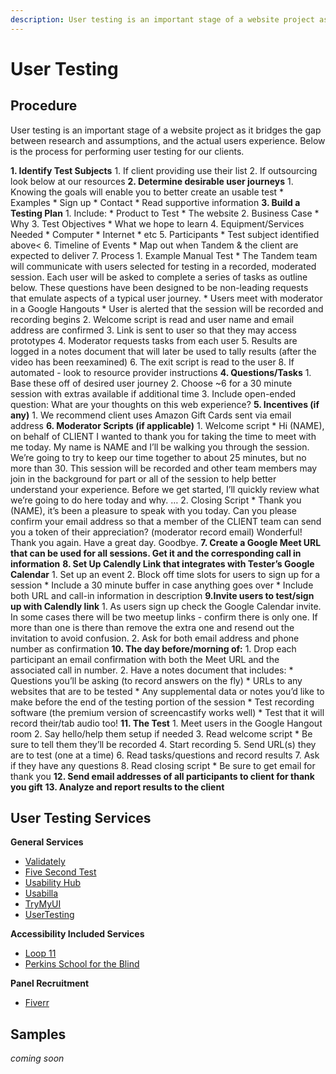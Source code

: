 ```yaml
---
description: User testing is an important stage of a website project as it bridges the gap between research and assumptions, and the actual users experience. 
---
```

User Testing
=================

Procedure 
-----------------------------------

User testing is an important stage of a website project as it bridges the gap between research and assumptions, and the actual users experience. Below is the process for performing user testing for our clients.

**1. Identify Test Subjects**
    1. If client providing use their list
    2. If outsourcing look below at our resources
**2. Determine desirable user journeys**
    1. Knowing the goals will enable you to better create an usable test
        * Examples
            * Sign up 
            * Contact
            * Read supportive information
**3. Build a Testing Plan**
    1. Include:
        * Product to Test
        * The website
    2. Business Case
        * Why
    3. Test Objectives
        * What we hope to learn
    4. Equipment/Services Needed
        * Computer
        * Internet
        * etc
    5. Participants
        * Test subject identified above<
    6. Timeline of Events
        * Map out when Tandem & the client are expected to deliver
    7. Process
        1. Example Manual Test
            * The Tandem team will communicate with users selected for testing in a recorded, moderated session. Each user will be asked to complete a series of tasks as outline below. These questions have been designed to be non-leading requests that emulate aspects of a typical user journey.
            * Users meet with moderator in a Google Hangouts
            * User is alerted that the session will be recorded and recording begins
        2. Welcome script is read and user name and email address are confirmed
        3. Link is sent to user so that they may access prototypes
        4. Moderator requests tasks from each user 
        5. Results are logged in a notes document that will later be used to tally results (after the video has been reexamined)
        6. The exit script is read to the user
    8. If automated - look to resource provider instructions
**4. Questions/Tasks**
    1. Base these off of desired user journey
    2. Choose ~6 for a 30 minute session with extras available if additional time
    3. Include open-ended question: What are your thoughts on this web experience?
**5. Incentives (if any)**
    1. We recommend client uses Amazon Gift Cards sent via email address
**6. Moderator Scripts (if applicable)**
    1. Welcome script
        * Hi (NAME), on behalf of CLIENT I wanted to thank you for taking the time to meet with me today. My name is NAME and I’ll be walking you through the session. We’re going to try to keep our time together to about 25 minutes, but no more than 30. This session will be recorded and other team members may join in the background for part or all of the session to help better understand your experience.  Before we get started, I’ll quickly review what we’re going to do here today and why. …
    2. Closing Script
        * Thank you (NAME), it’s been a pleasure to speak with you today. Can you please confirm your email address so that a member of the CLIENT team can send you a token of their appreciation? (moderator record email) Wonderful! Thank you again. Have a great day. Goodbye.
**7. Create a Google Meet URL that can be used for all sessions. Get it and the corresponding call in information**
**8. Set Up Calendly Link that integrates with Tester’s Google Calendar**
    1. Set up an event
    2. Block off time slots for users to sign up for a session
      * Include a 30 minute buffer in case anything goes over
      * Include both URL and call-in information in description
**9.Invite users to test/sign up with Calendly link**
    1. As users sign up check the Google Calendar invite. In some cases there will be two meetup links - confirm there is only one. If more than one is there than remove the extra one and resend out the invitation to avoid confusion. 
    2. Ask for both email address and phone number as confirmation
**10. The day before/morning of:**
    1. Drop each participant an email confirmation with both the Meet URL and the associated call in number. 
    2. Have a notes document that includes:
      * Questions you’ll be asking (to record answers on the fly)
      * URLs to any websites that are to be tested
      * Any supplemental data or notes you’d like to make before the end of the testing portion of the session
      * Test recording software (the premium version of screencastify works well)
          * Test that it will record their/tab audio too!
**11. The Test**
    1. Meet users in the Google Hangout room
    2. Say hello/help them setup if needed
    3. Read welcome script
      * Be sure to tell them they’ll be recorded
    4. Start recording
    5. Send URL(s) they are to test (one at a time)
    6. Read tasks/questions and record results
    7. Ask if they have any questions
    8. Read closing script
      * Be sure to get email for thank you 
**12. Send email addresses of all participants to client for thank you gift**
**13. Analyze and report results to the client**


User Testing Services
-----------------------------------
**General Services**
* [Validately](https://validately.com/pricing)
* [Five Second Test](https://usabilityhub.com/product/five-second-tests)
* [Usability Hub](https://usabilityhub.com/product)
* [Usabilla](https://usabilla.com/products/websites/)
* [TryMyUI](https://www.trymyui.com/plans)
* [UserTesting](http://www.usertesting.com/)

**Accessibility Included Services**
* [Loop 11](https://www.loop11.com/)
* [Perkins School for the Blind](http://www.perkins.org/solutions/access/digital/services#assess)

**Panel Recruitment**
* [Fiverr](https://www.fiverr.com/categories/programming-tech/user-testing-services/?filter=rating&ref=delivery_time%3A7%7Cis_seller_online%3Atrue%7Cage_range%3Aadult%7Ctesting_platform%3Awebsite_testing%7Clanguage%3Aenglish%7Cpackage_includes%3Asummary_report%7Corigin%3Aheader)


Samples
-----------------------------------
<em>coming soon</em>

